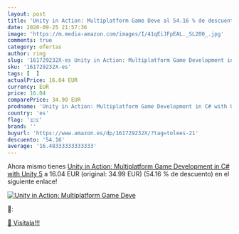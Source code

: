 ```yaml
---
layout: post
title: 'Unity in Action: Multiplatform Game Deve al 54.16 % de descuento'
date: 2020-09-25 21:57:36
image: 'https://m.media-amazon.com/images/I/41qEiJFpEAL._SL200_.jpg'
comments: true
category: ofertas
author: ring
slug: '161729232X-es Unity in Action: Multiplatform Game Development in C# with...'
sku: '161729232X-es'
tags: [  ]
actualPrice: 16.04 EUR
currency: EUR
price: 16.04
comparePrice: 34.99 EUR
prodname: 'Unity in Action: Multiplatform Game Development in C# with Unity 5'
country: 'es'
flag: '🇪🇸'
brand: ''
buyurl: 'https://www.amazon.es/dp/161729232X/?tag=tolees-21'
descuento: '54.16'
average: '16.48333333333333'
---
```


Ahora mismo tienes [Unity in Action: Multiplatform Game Development in C# with Unity 5](https://www.amazon.es/dp/161729232X/?tag=tolees-21) a 16.04 EUR (original: 34.99 EUR) (54.16 %  de descuento) en el siguiente enlace!

[![Unity in Action: Multiplatform Game Deve](https://m.media-amazon.com/images/I/41qEiJFpEAL._SL200_.jpg)](https://www.amazon.es/dp/161729232X/?tag=tolees-21)

🔎:


[🛒 Visítala!!!](https://www.amazon.es/dp/161729232X/?tag=tolees-21)
